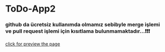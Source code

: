 # ToDo-App2


### github da ücretsiz kullanımda olmamız sebibyle merge işlemi ve pull request işlemi için kısıtlama bulunmamaktadır...❗❗❗ 


[click for preview the page](https://fatihg34.github.io/ToDo-App2/)
